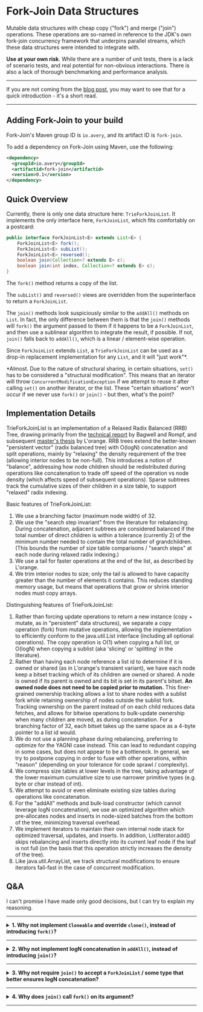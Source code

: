 # Fork-Join Data Structures

Mutable data structures with cheap copy ("fork") and merge ("join") operations. These operations are so-named in
reference to the JDK's own fork-join concurrency framework that underpins parallel streams, which these data structures
were intended to integrate with.

<strong>Use at your own risk</strong>. While there are a number of unit tests, there is a lack of scenario tests, and
real potential for non-obvious interactions. There is also a lack of thorough benchmarking and performance analysis.

---

If you are not coming from the [blog post](https://daniel.avery.io/writing/fork-join-data-structures), you may want to
see that for a quick introduction - it's a short read.

---

## Adding Fork-Join to your build

Fork-Join's Maven group ID is `io.avery`, and its artifact ID is `fork-join`.

To add a dependency on Fork-Join using Maven, use the following:

```xml
<dependency>
  <groupId>io.avery</groupId>
  <artifactid>fork-join</artifactid>
  <version>0.1</version>
</dependency>
```

## Quick Overview

Currently, there is only one data structure here: `TrieForkJoinList`. It implements the only interface here,
`ForkJoinList`, which fits comfortably on a postcard:

``` java
public interface ForkJoinList<E> extends List<E> {
    ForkJoinList<E> fork();
    ForkJoinList<E> subList();
    ForkJoinList<E> reversed();
    boolean join(Collection<? extends E> c);
    boolean join(int index, Collection<? extends E> c);
}
```

The `fork()` method returns a copy of the list.

The `subList()` and `reversed()` views are overridden from the superinterface to return a `ForkJoinList`. 

The `join()` methods look suspiciously similar to the `addAll()` methods on `List`. In fact, the only difference between
them is that the `join()` methods will `fork()` the argument passed to them if it happens to be a `ForkJoinList`, and
then use a sublinear algorithm to integrate the result, if possible. If not, `join()` falls back to `addAll()`, which
is a linear / element-wise operation.

Since `ForkJoinList` extends `List`, a `TrieForkJoinList` can be used as a drop-in replacement implementation for any
`List`, and it will "just work"*.

*Almost. Due to the nature of structural sharing, in certain situations, `set()` has to be considered a "structural
modification". This means that an iterator will throw `ConcurrentModificationException` if we attempt to reuse it after
calling `set()` on another iterator, or the list. These "certain situations" won't occur if we never use `fork()` or
`join()` - but then, what's the point?

## Implementation Details

TrieForkJoinList is an implementation of a Relaxed Radix Balanced (RRB) Tree, drawing primarily from the
[technical report](https://infoscience.epfl.ch/server/api/core/bitstreams/e5d662ea-1e8d-4dda-b917-8cbb8bb40bf9/content)
by Bagwell and Rompf, and subsequent [master's thesis](https://hypirion.com/thesis.pdf) by L'orange. RRB trees extend
the better-known "persistent vector" (radix balanced tree) with O(logN) concatenation and split operations, mainly by
"relaxing" the density requirement of the tree (allowing interior nodes to be non-full). This introduces a notion of
"balance", addressing how node children should be redistributed during operations like concatenation to trade off speed
of the operation vs node density (which affects speed of subsequent operations). Sparse subtrees track the cumulative
sizes of their children in a size table, to support "relaxed" radix indexing.

Basic features of TrieForkJoinList:
1. We use a branching factor (maximum node width) of 32.
2. We use the "search step invariant" from the literature for rebalancing: During concatenation, adjacent subtrees are
   considered balanced if the total number of direct children is within a tolerance (currently 2) of the minimum
   number needed to contain the total number of grandchildren. (This bounds the number of size table comparisons
   / "search steps" at each node during relaxed radix indexing.)
3. We use a tail for faster operations at the end of the list, as described by L'orange.
4. We trim interior nodes to size; only the tail is allowed to have capacity greater than the number of elements it
   contains. This reduces standing memory usage, but means that operations that grow or shrink interior nodes must copy
   arrays.

Distinguishing features of TrieForkJoinList:
1. Rather than forcing update operations to return a new instance (copy + mutate, as in "persistent" data
   structures), we separate a copy operation (fork) from mutative operations, allowing the implementation to efficiently
   conform to the java.util.List interface (including all optional operations). The copy operation is O(1) when copying
   a full list, or O(logN) when copying a sublist (aka 'slicing' or 'splitting' in the literature).
2. Rather than having each node reference a list id to determine if it is owned or shared (as in L'orange's
   transient variant), we have each node keep a bitset tracking which of its children are owned or
   shared. A node is owned if its parent is owned and its bit is set in its parent's bitset. <b>An owned node does not
   need to be copied prior to mutation.</b> This finer-grained ownership tracking allows a list to share nodes with a
   sublist fork while retaining ownership of nodes outside the sublist fork. Tracking ownership on the parent instead
   of on each child reduces data fetches, and allows for bitwise operations to bulk-update ownership when many children
   are moved, as during concatenation. For a branching factor of 32, each bitset takes up the same space as a 4-byte
   pointer to a list id would.
3. We do not use a planning phase during rebalancing, preferring to optimize for the YAGNI case instead. This can lead
   to redundant copying in some cases, but does not appear to be a bottleneck. In general, we try to postpone copying in
   order to fuse with other operations, within "reason" (depending on your tolerance for code sprawl / complexity).
4. We compress size tables at lower levels in the tree, taking advantage of the lower maximum
   cumulative size to use narrower primitive types (e.g. byte or char instead of int).
5. We attempt to avoid or even eliminate existing size tables during operations like concatenation.
6. For the "addAll" methods and bulk-load constructor (which cannot leverage logN concatenation), we use an optimized
   algorithm which pre-allocates nodes and inserts in node-sized batches from the bottom of the tree, minimizing
   traversal overhead.
7. We implement iterators to maintain their own internal node stack for optimized traversal, updates, and inserts.
   In addition, ListIterator.add() skips rebalancing and inserts directly into its current leaf node if the
   leaf is not full (on the basis that this operation strictly increases the density of the tree).
8. Like java.util.ArrayList, we track structural modifications to ensure iterators fail-fast in the case of concurrent
   modification.

## Q&A

I can't promise I have made only good decisions, but I can try to explain my reasoning.

---

<details><summary><b>1. Why not implement <code>Cloneable</code> and override <code>clone()</code>, instead of introducing <code>fork()</code>?</b></summary>

The main reason is that `fork()` may need to change owned nodes to shared, which is a mutation to the original
list. It is not clear that mutating the original list would not violate user expectations of `clone()` (even though
this mutation does not affect "observable results" of subsequent operations on the original list - only their performance).

Even if `Cloneable`/`clone()` were used in place of `fork()`, we would still need an interface above `TrieForkJoinList`
that extends `Cloneable`, so that the `subList()` and `reversed()` views could still be overridden to return something
that is `Cloneable` & `List`.

</details>

---

<details><summary><b>2. Why not implement logN concatenation in <code>addAll()</code>, instead of introducing <code>join()</code>?</b></summary>

The performance and memory characteristics of `addAll()` vs `join()` are "different", not strictly "worse/better".
`addAll()` is a linear operation because it eagerly copies the passed-in list, whereas `join()` achieves sublinear cost
(when the argument is compatible) by deferring most copying until subsequent mutations. If most of the copied region
will later be mutated, it is possible that "eager copying" (`addAll()`) will outperform "lazy copying" (`join()`) in the
long run.

Additionally, logN concatenation requires reusing internal structure from the passed-in list, which implies either
"sharing" or "stealing" that structure - both of which imply mutating the passed-in list (see Q&A 1 and 4). It is not
clear that this mutation would not violate user expectations of `addAll()`.

</details>

---

<details><summary><b>3. Why not require <code>join()</code> to accept a <code>ForkJoinList</code> / some type that better ensures logN concatenation?</b></summary>

Even if `join()` required a `ForkJoinList` argument, it would not be sufficient to guarantee logN concatenation -
different implementations of the interface would not be able to access each other's internal structure for reuse, and
would likely have incompatible internal structure anyway.

We could instead add a "recursive" type parameter to `ForkJoinList` (representing the type of 'this'), and have `join()`
accept that type. But that seems too restrictive: For instance, it should be possible to `join()` a subList or reversed
view, but such a view will likely not be the same type as the outer list. Not to mention, a recursive type parameter
makes the interface type much more difficult to work with in all places that the interface needs to be spelled out
explicitly.

On the other hand, accepting a `Collection` argument allows us to use `join()` in place of `addAll()` (if we are
comfortable with its "lazy copying" and potential mutation - see Q&A 2), and gracefully degrade to a linear algorithm if
necessary.

</details>

---

<details><summary><b>4. Why does <code>join()</code> call <code>fork()</code> on its argument?</b></summary>

For logN concatenation to be possible, the joining-list needs to reuse internal structure from the joined-list.
Forking the joined-list marks all of its internal structure as shared, so that subsequent mutations to that structure
by the joining-list must copy first, thus not interfering with the joined-list.

But what if we don't care about the joined-list after joining? In that case, it would be nice if we could transfer
ownership of the joined-list's internal structure to the joining-list, so that it wouldn't have to copy before
subsequent mutations to that structure. To ensure integrity, the structure must no longer be accessible to the
joined-list (to enforce this, the joined-list could simply be cleared after the transfer).

To support this, I considered adding a method that would transfer nodes AND ownership to a new, identical list instance,
then clear the current instance. Let's call this method `extract()`. Inside `join()` we would now call `extract()`
instead of `fork()`, clearing the joined-list and obtaining a new list that owned all of the joined-list's former nodes
(if it had owned them). As `join()` would have exclusive access to this new list, it would not have to worry about
"stealing" and mangling the new list's internal structure.

The `extract()` method even had potential outside of `join()`, as a way for methods that were passed a list to
defensively "take ownership" of it, moving nodes to a new list that the caller could not mutate after the method exited.
This seemed like a useful primitive for joining in general: We could imagine a List implementation that just wants to
efficiently concatenate ArrayLists - to avoid full copying without compromising integrity, it would need a mechanism to
prevent callers from later mutating lists that had already been joined to it.

Unfortunately, the same indirection (having `join()` call `extract()`) that ensured integrity also felt like a potential
footgun:
- Even if it didn't violate the joining-list's integrity, it would likely be a misuse to access the joined-list after
  `join()`.
- With `join()` accepting a `Collection` argument, we'd either have to:
  1. Accept very inconsistent (and probably surprising) effects on arguments that implement `extract()` vs arguments that don't.
  2. Try to emulate `extract()` if the argument does not implement it - probably by clearing the collection after consuming it.
     This gets particularly questionable if the collection is a thread-safe implementation that may be receiving concurrent updates:
     Clearing it could drop elements that we did not consume.
  3. Change the signature of `join()` to accept a more specific argument type (see Q&A 3).
- `extract()` does not play nice if the joined-list _is_ the joining-list, or one is a sublist of the other.
  - 3 cases:
    1. <b>list-joins-list:</b> There is no effect. The list is extracted (cleared), then joined to a now-empty list, yielding the same elements.
    2. <b>list-joins-sublist:</b> The sublist is extracted (cleared), then joined to the remaining outer list.
    3. <b>sublist-joins-list:</b> Throws ConcurrentModificationException. The list is extracted (cleared), then the
       sublist detects that its parent list has been modified externally (modCount doesn't match expected), and throws.
  - In all cases, join-at-index becomes less intuitive:
    - Since `extract()` can affect the joining-list, it matters whether we interpret the index before or after `extract()` is called.
      - If after, the user may need to adjust their index to account for the region that would be removed by `extract()`.
      - If before, and index lies after the removed region, we would probably subtract the removed size from the index.
      - If before, and index lies in the removed region, we would probably update the index to the starting position of the removed region.
  - Note that if `join()` calls `fork()` instead of `extract()`, these problems go away, because the joining-list cannot
    be observably affected by creating or mutating a fork. Of course, we could just require that the user `fork()`
    _before_ calling `join()` if one list refers to the other - but this requirement would be easy to overlook.

With these concerns in mind, I decided to go with the safer option, and have `join()` call `fork()` on its argument.

</details>

---